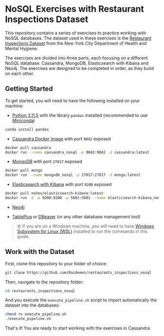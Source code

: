 # NoSQL Exercises with Restaurant Inspections Dataset

This repository contains a series of exercises to practice working with NoSQL databases. The dataset used in these exercises is the [Restaurant Inspections Dataset](https://data.cityofnewyork.us/Health/DOHMH-New-York-City-Restaurant-Inspection-Results/43nn-pn8j) from the New York City Department of Health and Mental Hygiene.

The exercises are divided into three parts, each focusing on a different NoSQL database: Cassandra, MongoDB, Elasticsearch with Kibana and Neo4j. The exercises are designed to be completed in order, as they build on each other.

## Getting Started

To get started, you will need to have the following installed on your machine:

- [Python 3.11.5](https://docs.conda.io/projects/miniconda/en/latest/index.html) with the library `pandas` installed (recommended to use [Miniconda](https://docs.conda.io/projects/miniconda/en/latest/index.html))

```bash
conda install pandas
```

- [Cassandra Docker Image](https://hub.docker.com/_/cassandra) with port `9042` exposed

```bash
docker pull cassandra
docker run --name cassandra_nosql -p 9042:9042 -d cassandra:latest
```

- [MongoDB](https://www.mongodb.com/try/download/community) with port `27017` exposed

```bash
docker pull mongo
docker run --name mongodb_nosql -p 27017:27017 -d mongo:latest
```

- [Elasticsearch with Kibana](https://www.elastic.co/downloads/elasticsearch) with port `9200` exposed

```bash
docker pull nshou/elasticsearch-kibana:latest
docker run -d -p 9200:9200 -p 5601:5601 --name elasticsearch-kibana_nosql nshou/elasticsearch-kibana
```

- [Neo4j](https://neo4j.com/download/)

- [TablePlus](https://tableplus.com/) or [DBeaver](https://dbeaver.io/) (or any other database management tool)

> ⚙️ If you are on a Windows machine, you will need to have [Windows Subsystem for Linux (WSL)](https://docs.microsoft.com/en-us/windows/wsl/install) installed to run the commands in this guide.

## Work with the Dataset

First, clone this repository to your folder of choice:

```bash
git clone https://github.com/Raideeen/restaurants_inspections_nosql
```

Then, navigate to the repository folder:

```bash
cd restaurants_inspections_nosql
```

And you execute the `execute_pipeline.sh` script to import automatically the dataset into the databases:

```bash
chmod +x execute_pipeline.sh
./execute_pipeline.sh
```

That's it! You are ready to start working with the exercises in Cassandra.
